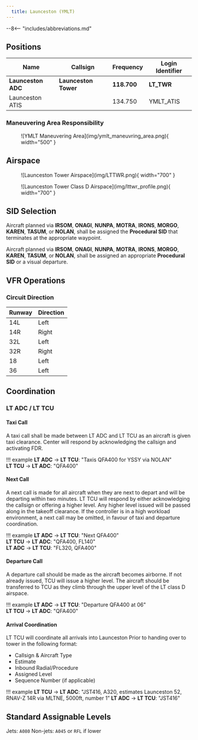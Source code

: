 ```yaml
---
  title: Launceston (YMLT)
---
```


--8<-- "includes/abbreviations.md"

## Positions

| Name              | Callsign       | Frequency        | Login Identifier                         |
| ----------------- | -------------- | ---------------- | ---------------------------------------- |
| **Launceston ADC**    | **Launceston Tower**   | **118.700**     | **LT_TWR**                          |
| Launceston ATIS       |                | 134.750          | YMLT_ATIS                                |

### Maneuvering Area Responsibility
<figure markdown>
![YMLT Maneuvering Area](img/ymlt_maneuvring_area.png){ width="500" }
</figure>

## Airspace

<figure markdown>
![Launceston Tower Airspace](img/LTTWR.png){ width="700" }
</figure>

<figure markdown>
![Launceston Tower Class D Airspace](img/lttwr_profile.png){ width="700" }
</figure>

## SID Selection

Aircraft planned via **IRSOM**, **ONAGI**, **NUNPA**, **MOTRA**, **IRONS**, **MORGO**, **KAREN**, **TASUM**, or **NOLAN**, shall be assigned the **Procedural SID** that terminates at the appropriate waypoint.

Aircraft planned via **IRSOM**, **ONAGI**, **NUNPA**, **MOTRA**, **IRONS**, **MORGO**, **KAREN**, **TASUM**, or **NOLAN**, shall be assigned an appropriate **Procedural SID** or a visual departure.

## VFR Operations

### Circuit Direction

| Runway | Direction |
| ------ | ----------|
| 14L     | Left  |
| 14R    | Right |
| 32L     | Left  |
| 32R     | Right |
| 18     | Left  |
| 36     | Left  |

## Coordination
### LT ADC / LT TCU

#### Taxi Call
A taxi call shall be made between LT ADC and LT TCU as an aircraft is given taxi clearance. Center will respond by acknowledging the callsign and activating FDR.

!!! example
    **LT ADC** -> **LT TCU**: "Taxis QFA400 for YSSY via NOLAN"  
    **LT TCU** -> **LT ADC**: "QFA400"  

#### Next Call
A next call is made for all aircraft when they are next to depart and will be departing within two minutes. LT TCU will respond by either acknowledging the callsign or offering a higher level. Any higher level issued will be passed along in the takeoff clearance. If the controller is in a high workload environment, a next call may be omitted, in favour of taxi and departure coordination.

!!! example
    **LT ADC** -> **LT TCU**: "Next QFA400"  
    **LT TCU** -> **LT ADC**: "QFA400, FL140"  
    **LT ADC** -> **LT TCU**: "FL320, QFA400"  

#### Departure Call
A departure call should be made as the aircraft becomes airborne. If not already issued, TCU will issue a higher level. The aircraft should be transferred to TCU as they climb through the upper level of the LT class D airspace.

!!! example
    **LT ADC** -> **LT TCU**: "Departure QFA400 at 06"  
    **LT TCU** -> **LT ADC**: "QFA400"

#### Arrival Coordination
LT TCU will coordinate all arrivals into Launceston Prior to handing over to tower in the following format:

- Callsign & Aircraft Type
- Estimate
- Inbound Radial/Procedure
- Assigned Level
- Sequence Number (if applicable)

!!! example
    **LT TCU** -> **LT ADC**: "JST416, A320, estimates Launceston 52, RNAV-Z 14R via MLTNE, 5000ft, number 1”
    **LT ADC** -> **LT TCU**: "JST416"

## Standard Assignable Levels

Jets: `A080`
Non-jets: `A045` or `RFL` if lower